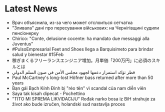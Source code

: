# Latest News
-  Врач объяснила, из-за чего может отслоиться сетчатка
-  "Зливала" дані про пересування військових: на Чернігівщині судили пенсіонерку
-  Chirico: "Conte, delusione cocente: ha mandato due messaggi alla Juventus"
-  #PulsoEmpresarial Feet and Shoes llega a Barquisimeto para brindar salud y bienestar #15Feb
-  稼ぎまくるフリーランスエンジニア増加。月単価「200万円」に必須のスキルとは
-  قطر تؤكد استمرار دعمها لجهود مجلس الأمن في صون السلم الدولي
-  Paul McCartney's long-lost Höfner bass returned after more than 50 years
-  Bạn gái Bạch Kính Đình bị "réo tên" vì scandal của nam diễn viên
-  Saya tak kisah dipecat - Pochettino
-  "TITO MI SPREMA LIKVIDACIJU" Rođak narko bosa iz BiH strahuje za život ako bude izručen, holandski sud nastavlja proces
